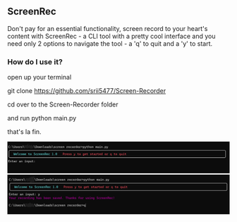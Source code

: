 ## ScreenRec ##

Don't pay for an essential functionality, screen record to your heart's content with ScreenRec - a CLI tool with a pretty cool interface and you need only 2 options to navigate the tool - a 'q' to quit and a 'y' to start.

### How do I use it? ###

open up your terminal

git clone https://github.com/srii5477/Screen-Recorder

cd over to the Screen-Recorder folder

and run python main.py

that's la fin.

![image](./pics/3.png)
![image](./pics/1.png)
